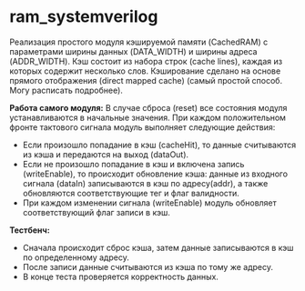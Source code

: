 # ram_systemverilog
Реализация простого модуля кэшируемой памяти (CachedRAM) с параметрами ширины данных (DATA_WIDTH) и ширины адреса (ADDR_WIDTH). Кэш состоит из набора строк (cache lines), каждая из которых содержит несколько слов. Кэширование сделано на основе прямого отображения (direct mapped cache) (самый простой способ. Могу расписать подробнее).

**Работа самого модуля:**
В случае сброса (reset) все состояния модуля устанавливаются в начальные значения.
При каждом положительном фронте тактового сигнала модуль выполняет следующие действия:
  - Если произошло попадание в кэш (cacheHit), то данные считываются из кэша и передаются на выход (dataOut).
  - Если не произошло попадание в кэш и включена запись (writeEnable), то происходит обновление кэша: данные из входного сигнала (dataIn) записываются в кэш по адресу(addr), а также обновляются соответствующие тег и флаг валидности.
  - При каждом изменении сигнала (writeEnable) модуль обновляет соответствующий флаг записи в кэш.

**Тестбенч:**
   - Сначала происходит сброс кэша, затем данные записываются в кэш по определенному адресу.
   - После записи данные считываются из кэша по тому же адресу.
   - В конце теста проверяется корректность данных.
